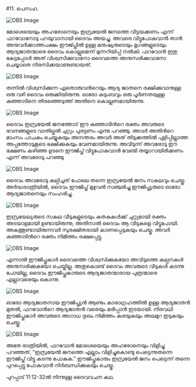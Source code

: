 #11. പെസഹ.

![OBS Image]($?direct&)

 മോശെയെയും അഹരോനെയും ഇസ്രയേല്‍ ജനത്തെ വിട്ടയക്കണം എന്ന് ഫറവോനോടു പറയുവാനായി ദൈവം അയച്ചു. അവരെ വിട്ടുപോകുവാന്‍ താന്‍ അനുവദിക്കാത്തപക്ഷം ഈജ്പ്തില്‍ ഉള്ള മനുഷ്യരുടെയും മൃഗങ്ങളുടെയും ആദ്യജാതന്മാരെ ദൈവം കൊല്ലുമെന്ന് മുന്നറിയിപ്പ് നല്‍കി. ഫറവോന്‍ ഇതു കേട്ടപ്പോള്‍ അത് വിശ്വസിക്കുവാനോ ദൈവത്തെ അനുസരിക്കുവാനോ ചെയ്യാതെ നിരസിക്കയാണുണ്ടായത്.

![OBS Image]($?direct&)

തന്നില്‍ വിശ്വസിക്കുന്ന ഏതൊരുവന്‍റെയും ആദ്യ ജാതനെ രക്ഷിക്കുവാനുള്ള ഒരു വഴി ദൈവം ഒരുക്കിയിരുന്നു. ഓരോ കുടുംബവും ഒരു പൂര്‍ണതയുള്ള കുഞ്ഞാടിനെ തിരഞ്ഞെടുത്ത്  അതിനെ കൊല്ലണമായിരുന്നു. 

![OBS Image]($?direct&)

ദൈവം ഇസ്രയേല്‍ ജനത്തോട് ഈ കുഞ്ഞാടിന്‍റെ രക്തം അവരുടെ ഭവനങ്ങളുടെ വാതില്കല്‍  ചുറ്റും  പുരട്ടണം എന്നു പറഞ്ഞു. അവര്‍ അതിന്‍റെ മാംസം പാചകം ചെയ്യുകയും അനന്തരം അവര്‍ അത് തിടുക്കത്തില്‍ പുളിപ്പില്ലാത്ത അപ്പത്തോടുകൂടെ ഭക്ഷിക്കുകയും വേണമായിരുന്നു. അവിടുന്ന് അവരോടു ഈ ഭക്ഷണം കഴിഞ്ഞ ഉടനെ ഈജിപ്ത് വിട്ടുപോകുവാന്‍ വേണ്ടി തയ്യാറായിരിക്കണം എന്ന് അവരോടു പറഞ്ഞു

![OBS Image]($?direct&)

ദൈവം അവരോടു കല്പിച്ചത് പോലെ തന്നെ ഇസ്രയേല്‍ ജനം സകലവും ചെയ്തു. അര്‍ദ്ധരാത്രിയില്‍, ദൈവം ഈജിപ്ത് മുഴുവന്‍ സഞ്ചരിച്ചു ഈജിപ്ത്യരുടെ ഓരോ ആദ്യജാതനെയും സംഹരിച്ചു.

![OBS Image]($?direct&)

ഇസ്രയേല്യരുടെ സകല വീടുകളുടെയും കതകുകള്‍ക്ക് ചുറ്റുമായി രക്തം അടയാളമായി ഉണ്ടായിരുന്നു, അതിനാല്‍ ദൈവം ആ വീടുകളെ വിട്ടുപോയി. അകത്തുണ്ടായിരുന്നവര്‍ സുരക്ഷിതരായി കാണപ്പെടുകയും ചെയ്തു. അവര്‍ കുഞ്ഞാടിന്‍റെ രക്തം നിമിത്തം രക്ഷപ്പെട്ടു.

![OBS Image]($?direct&)

എന്നാല്‍ ഈജിപ്തുകാര്‍ ദൈവത്തെ വിശ്വസിക്കുകയോ അവിടുത്തെ കല്പനകള്‍ അനുസരിക്കുകയോ ചെയ്തില്ല. അതുകൊണ്ട് ദൈവം അവരുടെ വീടുകള്‍ കടന്നു പോയില്ല, ദൈവം ഈജിപ്തുകാരുടെ ആദ്യജാതന്മാരായ പുത്രന്മാരെ എല്ലാവരെയും കൊന്നു.

![OBS Image]($?direct&)

ഓരോ ആദ്യജാതനായ ഈജിപ്ത്യന്‍ ആണും  കാരാഗ്രഹത്തില്‍ ഉള്ള ആദ്യജാതന്‍ മുതല്‍, ഫറവോന്‍റെ ആദ്യജാതന്‍ വരെയും മരിപ്പാന്‍ ഇടയായി. നിരവധി ഈജിപ്തുകാര്‍ അവരുടെ അഗാധ ദുഃഖം നിമിത്തം കരയുകയും അലമുറ ഇടുകയും ചെയ്തു.

![OBS Image]($?direct&)

അതേ രാത്രിയില്‍, ഫറവോന്‍ മോശെയെയും അഹരോനെയും വിളിച്ചു പറഞ്ഞത്, “ഇസ്രയേല്‍ ജനത്തെ എല്ലാം വിളിച്ചുകൊണ്ടു പെട്ടെന്നുതന്നെ ഈജിപ്ത് വിട്ടു കടന്നു പോകുക.” ഈജിപ്തുകാരും ഇസ്രയേല്‍ ജനം പെട്ടെന്ന് തന്നെ പുറപ്പെട്ടു പോകുവാന്‍ നിര്‍ബന്ധിക്കുകയും ചെയ്തു.

പുറപ്പാട് 11:12-32ല്‍ നിന്നുള്ള ദൈവവചന കഥ.

